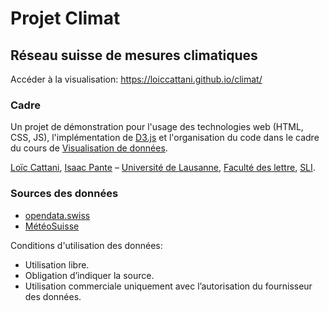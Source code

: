 # Projet Climat
## Réseau suisse de mesures climatiques

Accéder à la visualisation: https://loiccattani.github.io/climat/

### Cadre

Un projet de démonstration pour l'usage des technologies web (HTML, CSS, JS), l'implémentation de [D3.js](https://d3js.org/) et l'organisation du code dans le cadre du cours de [Visualisation de données](https://applicationspub.unil.ch/interpub/noauth/php/Ud/ficheCours.php?v_enstyid=53406&v_ueid=174&v_langue=37).

[Loïc Cattani](https://twitter.com/loiccattani), [Isaac Pante](https://twitter.com/IsaacPante) – [Université de Lausanne](https://www.unil.ch), [Faculté des lettre](https://www.unil.ch/lettres), [SLI](https://www.unil.ch/sli).

### Sources des données

- [opendata.swiss](https://opendata.swiss/fr/dataset/klimamessnetz-monatswerte)
- [MétéoSuisse](https://www.meteosuisse.admin.ch/home/systemes-de-mesure-et-de-prevision/stations-au-sol/reseau-suisse-de-mesures-climatiques.html)

Conditions d'utilisation des données:

- Utilisation libre.
- Obligation d’indiquer la source.
- Utilisation commerciale uniquement avec l’autorisation du fournisseur des données.

